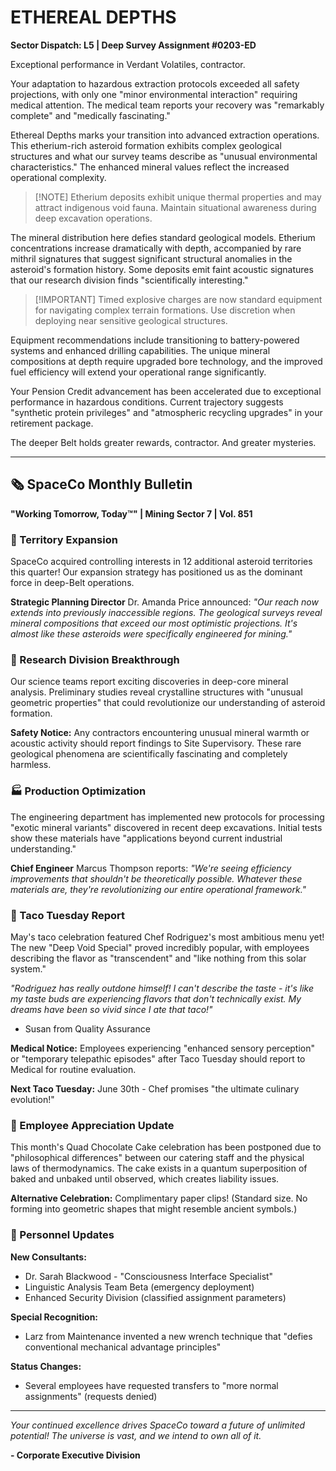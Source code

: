# ETHEREAL DEPTHS

**Sector Dispatch: L5 | Deep Survey Assignment #0203-ED**

Exceptional performance in Verdant Volatiles, contractor.

Your adaptation to hazardous extraction protocols exceeded all safety projections, with only one "minor environmental interaction" requiring medical attention. The medical team reports your recovery was "remarkably complete" and "medically fascinating."

Ethereal Depths marks your transition into advanced extraction operations. This etherium-rich asteroid formation exhibits complex geological structures and what our survey teams describe as "unusual environmental characteristics." The enhanced mineral values reflect the increased operational complexity.

> [!NOTE] Etherium deposits exhibit unique thermal properties and may attract indigenous void fauna. Maintain situational awareness during deep excavation operations.

The mineral distribution here defies standard geological models. Etherium concentrations increase dramatically with depth, accompanied by rare mithril signatures that suggest significant structural anomalies in the asteroid's formation history. Some deposits emit faint acoustic signatures that our research division finds "scientifically interesting."

> [!IMPORTANT] Timed explosive charges are now standard equipment for navigating complex terrain formations. Use discretion when deploying near sensitive geological structures.

Equipment recommendations include transitioning to battery-powered systems and enhanced drilling capabilities. The unique mineral compositions at depth require upgraded bore technology, and the improved fuel efficiency will extend your operational range significantly.

Your Pension Credit advancement has been accelerated due to exceptional performance in hazardous conditions. Current trajectory suggests "synthetic protein privileges" and "atmospheric recycling upgrades" in your retirement package.

The deeper Belt holds greater rewards, contractor. And greater mysteries.

---

## 🗞️ SpaceCo Monthly Bulletin

**"Working Tomorrow, Today™" | Mining Sector 7 | Vol. 851**

### 🎯 Territory Expansion

SpaceCo acquired controlling interests in 12 additional asteroid territories this quarter! Our expansion strategy has positioned us as the dominant force in deep-Belt operations.

**Strategic Planning Director** Dr. Amanda Price announced: _"Our reach now extends into previously inaccessible regions. The geological surveys reveal mineral compositions that exceed our most optimistic projections. It's almost like these asteroids were specifically engineered for mining."_

### 🔬 Research Division Breakthrough

Our science teams report exciting discoveries in deep-core mineral analysis. Preliminary studies reveal crystalline structures with "unusual geometric properties" that could revolutionize our understanding of asteroid formation.

**Safety Notice:** Any contractors encountering unusual mineral warmth or acoustic activity should report findings to Site Supervisory. These rare geological phenomena are scientifically fascinating and completely harmless.

### 🏭 Production Optimization

The engineering department has implemented new protocols for processing "exotic mineral variants" discovered in recent deep excavations. Initial tests show these materials have "applications beyond current industrial understanding."

**Chief Engineer** Marcus Thompson reports: _"We're seeing efficiency improvements that shouldn't be theoretically possible. Whatever these materials are, they're revolutionizing our entire operational framework."_

### 🌮 Taco Tuesday Report

May's taco celebration featured Chef Rodriguez's most ambitious menu yet! The new "Deep Void Special" proved incredibly popular, with employees describing the flavor as "transcendent" and "like nothing from this solar system."

_"Rodriguez has really outdone himself! I can't describe the taste - it's like my taste buds are experiencing flavors that don't technically exist. My dreams have been so vivid since I ate that taco!"_

- Susan from Quality Assurance

**Medical Notice:** Employees experiencing "enhanced sensory perception" or "temporary telepathic episodes" after Taco Tuesday should report to Medical for routine evaluation.

**Next Taco Tuesday:** June 30th - Chef promises "the ultimate culinary evolution!"

### 🎂 Employee Appreciation Update

This month's Quad Chocolate Cake celebration has been postponed due to "philosophical differences" between our catering staff and the physical laws of thermodynamics. The cake exists in a quantum superposition of baked and unbaked until observed, which creates liability issues.

**Alternative Celebration:** Complimentary paper clips! (Standard size. No forming into geometric shapes that might resemble ancient symbols.)

### 👥 Personnel Updates

**New Consultants:**

- Dr. Sarah Blackwood - "Consciousness Interface Specialist"
- Linguistic Analysis Team Beta (emergency deployment)
- Enhanced Security Division (classified assignment parameters)

**Special Recognition:**

- Larz from Maintenance invented a new wrench technique that "defies conventional mechanical advantage principles"

**Status Changes:**

- Several employees have requested transfers to "more normal assignments" (requests denied)

---

_Your continued excellence drives SpaceCo toward a future of unlimited potential! The universe is vast, and we intend to own all of it._

**- Corporate Executive Division**
